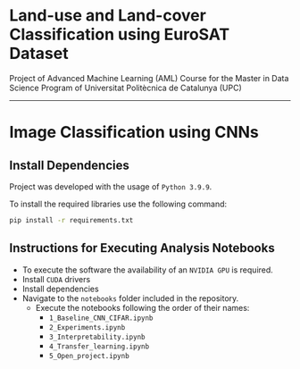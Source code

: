 # Land-use and Land-cover Classification using EuroSAT Dataset
Project of Advanced Machine Learning (AML) Course for the Master in Data Science Program of Universitat Politècnica de Catalunya (UPC)

***
# Image Classification using CNNs

## Install Dependencies

Project was developed with the usage of `Python 3.9.9`.

To install the required libraries use the following command:

``` bash
pip install -r requirements.txt
```

## Instructions for Executing Analysis Notebooks
* To execute the software the availability of an `NVIDIA GPU` is required.
* Install `CUDA` drivers
* Install dependencies
* Navigate to the `notebooks` folder included in the repository.
    * Execute the notebooks following the order of their names:
        * `1_Baseline_CNN_CIFAR.ipynb`
        * `2_Experiments.ipynb`
        * `3_Interpretability.ipynb`
        * `4_Transfer_learning.ipynb`
        * `5_Open_project.ipynb`